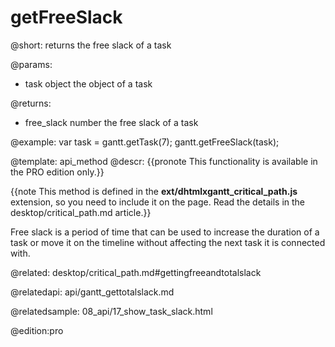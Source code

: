 getFreeSlack
=============

@short:
	returns the free slack of a task

@params:
- task		object		the object of a task

@returns:
- free_slack		number 		the free slack of a task

@example:
var task = gantt.getTask(7);
gantt.getFreeSlack(task);

@template:	api_method
@descr:
{{pronote This functionality is available in the PRO edition only.}}

{{note This method is defined in the **ext/dhtmlxgantt_critical_path.js** extension, so you need to include it on the page. Read the details in the desktop/critical_path.md article.}}



Free slack is a period of time that can be used to increase the duration of a task or move it on the timeline without affecting the next task it is connected with.

@related:
desktop/critical_path.md#gettingfreeandtotalslack

@relatedapi:
api/gantt_gettotalslack.md

@relatedsample:
08_api/17_show_task_slack.html

@edition:pro